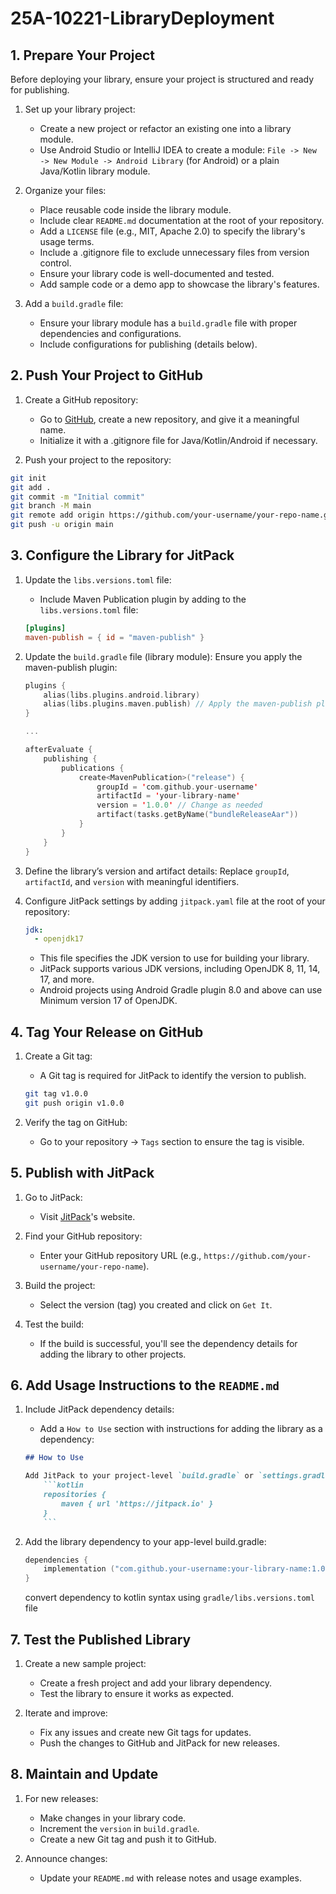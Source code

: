 # 25A-10221-LibraryDeployment

## 1. Prepare Your Project

Before deploying your library, ensure your project is structured and ready for publishing.

1. Set up your library project:

    - Create a new project or refactor an existing one into a library module.
    - Use Android Studio or IntelliJ IDEA to create a module: `File -> New -> New Module -> Android Library` (for Android) or a plain Java/Kotlin library module.
2. Organize your files:

    - Place reusable code inside the library module.
    - Include clear `README.md` documentation at the root of your repository.
    - Add a `LICENSE` file (e.g., MIT, Apache 2.0) to specify the library's usage terms.
    - Include a .gitignore file to exclude unnecessary files from version control.
    - Ensure your library code is well-documented and tested.
    - Add sample code or a demo app to showcase the library's features.
3. Add a `build.gradle` file:

    - Ensure your library module has a `build.gradle` file with proper dependencies and configurations.
    - Include configurations for publishing (details below).

## 2. Push Your Project to GitHub

1. Create a GitHub repository:

    - Go to [GitHub](https://github.com/), create a new repository, and give it a meaningful name.
    - Initialize it with a .gitignore file for Java/Kotlin/Android if necessary.
2. Push your project to the repository:

```bash
git init
git add .
git commit -m "Initial commit"
git branch -M main
git remote add origin https://github.com/your-username/your-repo-name.git
git push -u origin main
```

## 3. Configure the Library for JitPack

1. Update the `libs.versions.toml` file:

    - Include Maven Publication plugin by adding to the `libs.versions.toml` file:

    ```toml
    [plugins]
    maven-publish = { id = "maven-publish" }
    ```

2. Update the `build.gradle` file (library module): Ensure you apply the maven-publish plugin:

    ```kotlin
    plugins {
        alias(libs.plugins.android.library)
        alias(libs.plugins.maven.publish) // Apply the maven-publish plugin
    }

    ...

    afterEvaluate {
        publishing {
            publications {
                create<MavenPublication>("release") {
                    groupId = 'com.github.your-username'
                    artifactId = 'your-library-name'
                    version = '1.0.0' // Change as needed
                    artifact(tasks.getByName("bundleReleaseAar"))
                }
            }
        }
    }
    ```

3. Define the library’s version and artifact details: Replace `groupId`, `artifactId`, and `version` with meaningful identifiers.

4. Configure JitPack settings by adding `jitpack.yaml` file at the root of your repository:

    ```yaml
    jdk:
      - openjdk17
    ```

    - This file specifies the JDK version to use for building your library.
    - JitPack supports various JDK versions, including OpenJDK 8, 11, 14, 17, and more.
    - Android projects using Android Gradle plugin 8.0 and above can use Minimum version 17 of OpenJDK.

## 4. Tag Your Release on GitHub

1. Create a Git tag:

    - A Git tag is required for JitPack to identify the version to publish.

    ```bash
    git tag v1.0.0
    git push origin v1.0.0
    ```

2. Verify the tag on GitHub:
    - Go to your repository → `Tags` section to ensure the tag is visible.

## 5. Publish with JitPack

1. Go to JitPack:

    - Visit [JitPack](https://jitpack.io/)'s website.
2. Find your GitHub repository:

    - Enter your GitHub repository URL (e.g., `https://github.com/your-username/your-repo-name`).
3. Build the project:

    - Select the version (tag) you created and click on ```Get It```.
4. Test the build:
    - If the build is successful, you'll see the dependency details for adding the library to other projects.

## 6. Add Usage Instructions to the `README.md`

1. Include JitPack dependency details:
    - Add a `How to Use` section with instructions for adding the library as a dependency:

    ```markdown
    ## How to Use

    Add JitPack to your project-level `build.gradle` or `settings.gradle`:
        ```kotlin
        repositories {
            maven { url 'https://jitpack.io' }
        }
        ```
    ```

2. Add the library dependency to your app-level build.gradle:

    ```kotlin 
    dependencies {
        implementation ("com.github.your-username:your-library-name:1.0.0")
    }
    ```

    convert dependency to kotlin syntax using ```gradle/libs.versions.toml``` file

## 7. Test the Published Library

1. Create a new sample project:

    - Create a fresh project and add your library dependency.
    - Test the library to ensure it works as expected.
2. Iterate and improve:

    - Fix any issues and create new Git tags for updates.
    - Push the changes to GitHub and JitPack for new releases.

## 8. Maintain and Update

1. For new releases:

    - Make changes in your library code.
    - Increment the `version` in `build.gradle`.
    - Create a new Git tag and push it to GitHub.
2. Announce changes:

    - Update your `README.md` with release notes and usage examples.